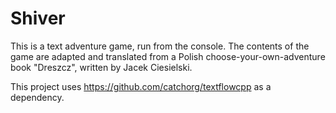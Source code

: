 # Shiver

This is a text adventure game, run from the console. The contents of the game are adapted and translated from a Polish choose-your-own-adventure book "Dreszcz", written by Jacek Ciesielski.

This project uses https://github.com/catchorg/textflowcpp as a dependency.